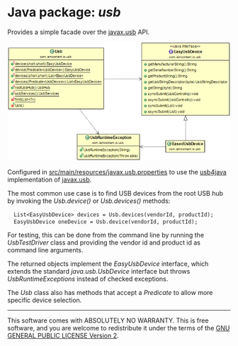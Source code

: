 # Java package: _usb_

Provides a simple facade over the [javax.usb](http://sourceforge.net/projects/javax-usb/) API.

![Class Diagram](../uml/com.iamcontent.io.usb.png)

Configured in [src/main/resources/javax.usb.properties](../../resources/javax.usb.properties) to use the [usb4java](http://usb4java.org/) implementation of [javax.usb](http://sourceforge.net/projects/javax-usb/).

The most common use case is to find USB devices from the root USB hub by invoking the _Usb.device()_ or _Usb.devices()_ methods:

      List<EasyUsbDevice> devices = Usb.devices(vendorId, productId);
      EasyUsbDevice oneDevice = Usb.device(vendorId, productId);

For testing, this can be done from the command line by running the _UsbTestDriver_ class and providing the vendor id and product id as command line arguments.

The returned objects implement the _EasyUsbDevice_ interface, which extends the standard _java.usb.UsbDevice_ interface but throws _UsbRuntimeExceptions_ instead of checked exceptions.

The _Usb_ class also has methods that accept a _Predicate_ to allow more specific device selection.

---

This software comes with ABSOLUTELY NO WARRANTY. This is free software, and you are welcome to redistribute it
under the terms of the [GNU GENERAL PUBLIC LICENSE Version 2](https://www.gnu.org/licenses/gpl-2.0.html).
